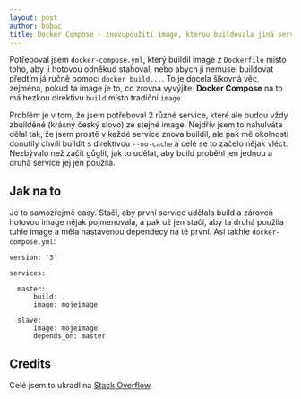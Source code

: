 ```yaml
---
layout: post
author: bobac
title: Docker Compose - znovupoužití image, kterou buildovala jiná service
---
```

Potřeboval jsem `docker-compose.yml`, který buildil image z `Dockerfile` místo toho, aby ji hotovou odněkud stahoval, nebo abych ji nemusel buildovat předtím já ručně pomocí `docker build...`. To je docela šikovná věc, zejména, pokud ta image je to, co zrovna vyvýjíte. **Docker Compose** na to má hezkou direktivu `build` místo tradiční `image`.

Problém je v tom, že jsem potřeboval 2 různé service, které ale budou vždy zbuilděné (krásný český slovo) ze stejné image. Nejdřív jsem to nahulváta dělal tak, že jsem prostě v každé service znova buildil, ale pak mě okolnosti donutily chvíli buildit s direktivou `--no-cache` a celé se to začelo nějak vléct. Nezbývalo než začít gůglit, jak to udělat, aby build proběhl jen jednou a druhá service jej jen použila.

## Jak na to
Je to samozřejmě easy. Stačí, aby první service udělala build a zároveň hotovou image nějak pojmenovala, a pak už jen stačí, aby ta druhá použila tuhle image a měla nastavenou dependecy na té první. Asi takhle `docker-compose.yml`:

```
version: '3'

services:

  master:
      build: .
      image: mojeimage

  slave:
      image: mojeimage
      depends_on: master
```

## Credits
Celé jsem to ukradl na [Stack Overflow](https://stackoverflow.com/questions/50019948/reuse-image-built-by-one-service-in-another-service/50025029#:~:text=28-,Docker%20Compose,-builds%20your%20image).
